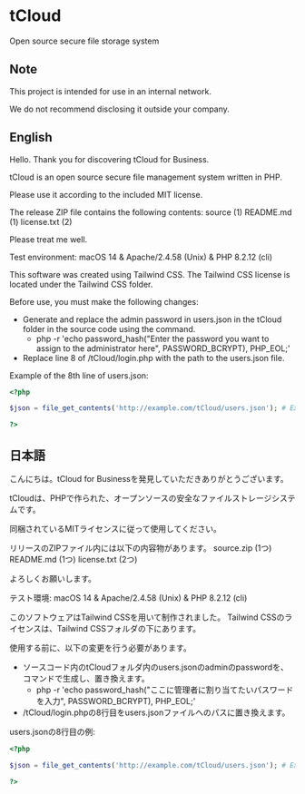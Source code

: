# tCloud
Open source secure file storage system

## Note
This project is intended for use in an internal network.

We do not recommend disclosing it outside your company.

## English
Hello. Thank you for discovering tCloud for Business.

tCloud is an open source secure file management system written in PHP.

Please use it according to the included MIT license.

The release ZIP file contains the following contents:
source (1)
README.md (1)
license.txt (2)

Please treat me well.

Test environment: macOS 14 & Apache/2.4.58 (Unix) & PHP 8.2.12 (cli)

This software was created using Tailwind CSS. The Tailwind CSS license is located under the Tailwind CSS folder.

Before use, you must make the following changes:

- Generate and replace the admin password in users.json in the tCloud folder in the source code using the command.
  - php -r 'echo password_hash("Enter the password you want to assign to the administrator here", PASSWORD_BCRYPT), PHP_EOL;'
- Replace line 8 of /tCloud/login.php with the path to the users.json file.

Example of the 8th line of users.json:
```php
<?php

$json = file_get_contents('http://example.com/tCloud/users.json'); # Example

?>
```

## 日本語
こんにちは。tCloud for Businessを発見していただきありがとうございます。

tCloudは、PHPで作られた、オープンソースの安全なファイルストレージシステムです。

同梱されているMITライセンスに従って使用してください。

リリースのZIPファイル内には以下の内容物があります。
source.zip (1つ)
README.md (1つ)
license.txt (2つ)

よろしくお願いします。

テスト環境:
macOS 14 &
Apache/2.4.58 (Unix) &
PHP 8.2.12 (cli)


このソフトウェアはTailwind CSSを用いて制作されました。
Tailwind CSSのライセンスは、Tailwind CSSフォルダの下にあります。

使用する前に、以下の変更を行う必要があります。
- ソースコード内のtCloudフォルダ内のusers.jsonのadminのpasswordを、コマンドで生成し、置き換えます。
  -  php -r 'echo password_hash("ここに管理者に割り当てたいパスワードを入力", PASSWORD_BCRYPT), PHP_EOL;'
- /tCloud/login.phpの8行目をusers.jsonファイルへのパスに置き換えます。

users.jsonの8行目の例:

```php
<?php

$json = file_get_contents('http://example.com/tCloud/users.json'); # Example

?>
```
